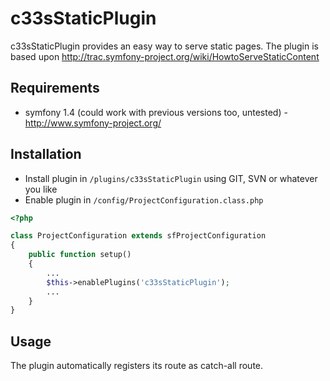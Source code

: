 c33sStaticPlugin
====================

c33sStaticPlugin provides an easy way to serve static pages. The plugin is based upon http://trac.symfony-project.org/wiki/HowtoServeStaticContent


Requirements
------------

- symfony 1.4 (could work with previous versions too, untested) - http://www.symfony-project.org/


Installation
------------

 * Install plugin in `/plugins/c33sStaticPlugin` using GIT, SVN or whatever you like
 * Enable plugin in `/config/ProjectConfiguration.class.php`

``` php
<?php

class ProjectConfiguration extends sfProjectConfiguration
{
	public function setup()
	{
		...
		$this->enablePlugins('c33sStaticPlugin');
		...
	}
}
```

Usage
-----

The plugin automatically registers its route as catch-all route. 



